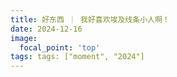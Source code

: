 ```yaml
---
title: 好东西 ｜ 我好喜欢埃及线条小人啊！
date: 2024-12-16
image:
  focal_point: 'top'
tags: tags: ["moment", "2024"]    
---
```


